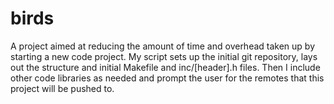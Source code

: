 # birds
A project aimed at reducing the amount of time and overhead taken up by starting a new code project. My script sets up the initial git repository, lays out the structure and initial Makefile and inc/[header].h files. Then I include other code libraries as needed and prompt the user for the remotes that this project will be pushed to.
